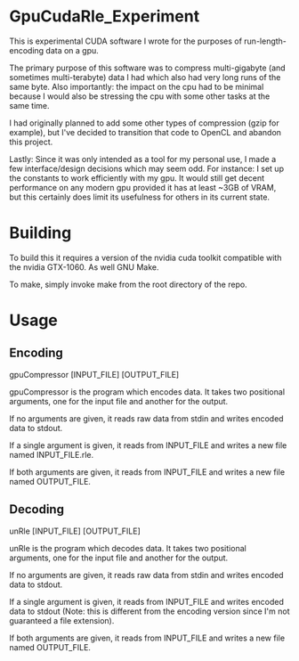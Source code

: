 # GpuCudaRle_Experiment

This is experimental CUDA software I wrote for the purposes of run-length-encoding data on a gpu.

The primary purpose of this software was to compress multi-gigabyte (and sometimes multi-terabyte) data I had which also had very long runs of the same byte. Also importantly: the impact on the cpu had to be minimal because I would also be stressing the cpu with some other tasks at the same time.

I had originally planned to add some other types of compression (gzip for example), but I've decided to transition that code to OpenCL and abandon this project.

Lastly: Since it was only intended as a tool for my personal use, I made a few interface/design decisions which may seem odd. For instance: I set up the constants to work efficiently with my gpu. It would still get decent performance on any modern gpu provided it has at least ~3GB of VRAM, but this certainly does limit its usefulness for others in its current state.


# Building

To build this it requires a version of the nvidia cuda toolkit compatible with the nvidia GTX-1060. As well GNU Make.

To make, simply invoke make from the root directory of the repo.


# Usage
## Encoding

gpuCompressor [INPUT_FILE] [OUTPUT_FILE]

gpuCompressor is the program which encodes data. It takes two positional arguments, one for the input file and another for the output.

If no arguments are given, it reads raw data from stdin and writes encoded data to stdout.

If a single argument is given, it reads from INPUT_FILE and writes a new file named INPUT_FILE.rle.

If both arguments are given, it reads from INPUT_FILE and writes a new file named OUTPUT_FILE.


## Decoding

unRle [INPUT_FILE] [OUTPUT_FILE]

unRle is the program which decodes data. It takes two positional arguments, one for the input file and another for the output.

If no arguments are given, it reads raw data from stdin and writes encoded data to stdout.

If a single argument is given, it reads from INPUT_FILE and writes encoded data to stdout (Note: this is different from the encoding version since I'm not guaranteed a file extension).

If both arguments are given, it reads from INPUT_FILE and writes a new file named OUTPUT_FILE.
